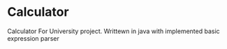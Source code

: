 # Calculator
Calculator For University project. Writtewn in java with implemented basic expression parser

